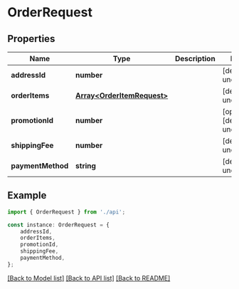 # OrderRequest


## Properties

Name | Type | Description | Notes
------------ | ------------- | ------------- | -------------
**addressId** | **number** |  | [default to undefined]
**orderItems** | [**Array&lt;OrderItemRequest&gt;**](OrderItemRequest.md) |  | [default to undefined]
**promotionId** | **number** |  | [optional] [default to undefined]
**shippingFee** | **number** |  | [default to undefined]
**paymentMethod** | **string** |  | [default to undefined]

## Example

```typescript
import { OrderRequest } from './api';

const instance: OrderRequest = {
    addressId,
    orderItems,
    promotionId,
    shippingFee,
    paymentMethod,
};
```

[[Back to Model list]](../README.md#documentation-for-models) [[Back to API list]](../README.md#documentation-for-api-endpoints) [[Back to README]](../README.md)
